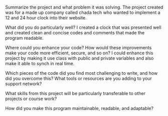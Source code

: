 Summarize the project and what problem it was solving.
The project created was for a made up company called chada tech who wanted to implement a 12 and 24 hour clock into their website.

What did you do particularly well?
I created a clock that was presented well and created clean and concise codes and comments that made the program readable.

Where could you enhance your code? How would these improvements make your code more efficient, secure, and so on?
I could enhance this project by making it use class with public and private variables and also make it able to synch in real time.

Which pieces of the code did you find most challenging to write, and how did you overcome this? What tools or resources are you adding to your support network?


What skills from this project will be particularly transferable to other projects or course work?


How did you make this program maintainable, readable, and adaptable?
